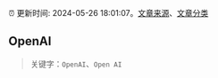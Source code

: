 :alarm_clock: 更新时间: 2024-05-26 18:01:07。[文章来源](/README.md)、[文章分类](/TAGS.md)

## OpenAI


> 关键字：`OpenAI`、`Open AI`



